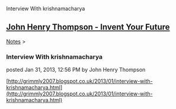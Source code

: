 Interview With krishnamacharya 

[John Henry Thompson - Invent Your Future](../index.html)
---------------------------------------------------------

    

[Notes](../notes.html)‎ > ‎

### Interview With krishnamacharya

posted Jan 31, 2013, 12:56 PM by John Henry Thompson

[http://grimmly2007.blogspot.co.uk/2013/01/interview-with-krishnamacharya.html](http://grimmly2007.blogspot.co.uk/2013/01/interview-with-krishnamacharya.html)  

